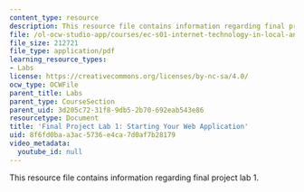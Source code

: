 ```yaml
---
content_type: resource
description: This resource file contains information regarding final project lab 1.
file: /ol-ocw-studio-app/courses/ec-s01-internet-technology-in-local-and-global-communities-spring-2005-summer-2005/8f6fd0baa3ac5736e4ca7d0af7b28179_MITEC_S01S05_sb01solb01.pdf
file_size: 212721
file_type: application/pdf
learning_resource_types:
- Labs
license: https://creativecommons.org/licenses/by-nc-sa/4.0/
ocw_type: OCWFile
parent_title: Labs
parent_type: CourseSection
parent_uid: 3d205c72-31f8-9db5-2b70-692eab543e86
resourcetype: Document
title: 'Final Project Lab 1: Starting Your Web Application'
uid: 8f6fd0ba-a3ac-5736-e4ca-7d0af7b28179
video_metadata:
  youtube_id: null
---
```

This resource file contains information regarding final project lab 1.